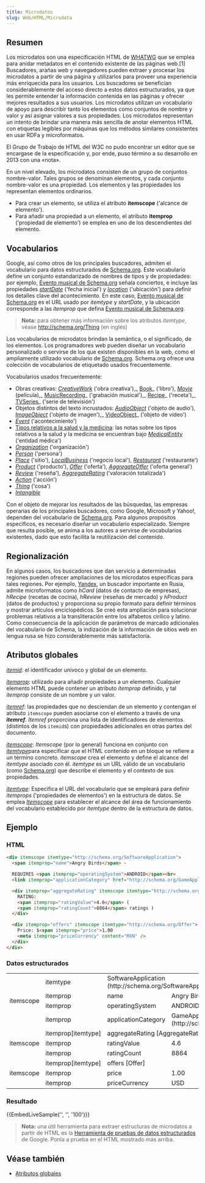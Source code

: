 ```yaml
---
title: Microdatos
slug: Web/HTML/Microdata
---
```


## Resumen

Los microdatos son una especificación HTML de [WHATWG](/es/docs/Glossary/WHATWG) que se emplea para anidar metadatos en el contenido existente de las páginas web.\[1] Buscadores, arañas web y navegadores pueden extraer y procesar los microdatos a partir de una página y utilizarlos para proveer una experiencia más enriquecida para los usuarios. Los buscadores se benefician considerablemente del acceso directo a estos datos estructurados, ya que les permite entender la información contenida en las páginas y ofrecer mejores resultados a sus usuarios. Los microdatos utilizan un vocabulario de apoyo para describir tanto los elementos como conjuntos de nombre y valor y así asignar valores a sus propiedades. Los microdatos representan un intento de brindar una manera más sencilla de anotar elementos HTML con etiquetas legibles por máquinas que los métodos similares consistentes en usar RDFa y microformatos.

El Grupo de Trabajo de HTML del W3C no pudo encontrar un editor que se encargase de la especificación y, por ende, puso término a su desarrollo en 2013 con una «nota».

En un nivel elevado, los microdatos consisten de un grupo de conjuntos nombre-valor. Tales grupos se denominan elementos, y cada conjunto nombre-valor es una propiedad. Los elementos y las propiedades los representan elementos ordinarios.

- Para crear un elemento, se utiliza el atributo **itemscope** ('alcance de elemento').
- Para añadir una propiedad a un elemento, el atributo **itemprop** ('propiedad de elemento') se emplea en uno de los descendientes del elemento.

## Vocabularios

Google, así como otros de los principales buscadores, admiten el vocabulario para datos estructurados de [Schema.org](schema.org). Este vocabulario define un conjunto estandarizado de nombres de tipos y de propiedades: por ejemplo, [Evento musical de Schema.org](http://schema.org/MusicEvent) señala conciertos, e incluye las propiedades _[startDate](http://schema.org/startDate)_ ('fecha inicial') y _[location](http://schema.org/location)_ ('ubicación') para definir los detalles clave del acontecimiento. En este caso, [Evento musical de Schema.org](http://schema.org/MusicEvent) es el URL usado por _itemtype_ y _startDate_, y la ubicación corresponde a las _itemprop_ que defina [Evento musical de Schema.org](http://schema.org/MusicEvent).

> **Nota:** para obtener más información sobre los atributos _itemtype_, véase <http://schema.org/Thing> (en inglés)

Los vocabularios de microdatos brindan la semántica, o el significado, de los elementos. Los programadores web pueden diseñar un vocabulario personalizado o servirse de los que existen disponibles en la web, como el ampliamente utilizado vocabulario de [Schema.org](http://schema.org). Schema.org ofrece una colección de vocabularios de etiquetado usados frecuentemente.

Vocabularios usados frecuentemente:

- Obras creativas: _[CreativeWork](http://schema.org/CreativeWork)_ ('obra creativa'),_ [Book](http://schema.org/Book)_ ('libro'), _[Movie](http://schema.org/Movie)_ (película),_ [MusicRecording](http://schema.org/MusicRecording)_ ('grabación musical'),_ [Recipe](http://schema.org/Recipe)_ ('receta'),_ [TVSeries](http://schema.org/TVSeries)_ ('serie de televisión')
- Objetos distintos del texto incrustados: _[AudioObject](http://schema.org/AudioObject)_ ('objeto de audio'), _[ImageObject](http://schema.org/ImageObject)_ ('objeto de imagen'),_ [VideoObject](http://schema.org/VideoObject)_ ('objeto de vídeo')
- _[Event](http://schema.org/Event)_ ('acontecimiento')
- [Tipos relativos a la salud y la medicina](http://schema.org/docs/meddocs.html): las notas sobre los tipos relativos a la salud y la medicina se encuentran bajo _[MedicalEntity](http://schema.org/MedicalEntity)_ ('entidad médica')
- _[Organization](http://schema.org/Organization)_ ('organización')
- _[Person](http://schema.org/Person)_ ('persona')
- _[Place](http://schema.org/Place)_ ('sitio'), _[LocalBusiness](http://schema.org/LocalBusiness)_ ('negocio local'), _[Restaurant](http://schema.org/Restaurant)_ ('restaurante')
- _[Product](http://schema.org/Product)_ ('producto'), _[Offer](http://schema.org/Offer)_ ('oferta'), _[AggregateOffer](http://schema.org/AggregateOffer)_ ('oferta general')
- _[Review](http://schema.org/Review)_ ('reseña'), _[AggregateRating](http://schema.org/AggregateRating)_ ('valoración totalizada')
- _[Action](http://schema.org/Action)_ ('acción')
- _[Thing](http://schema.org/Thing)_ ('cosa')
- _[Intangible](http://schema.org/Intangible)_

Con el objeto de mejorar los resultados de las búsquedas, las empresas operarias de los principales buscadores, como Google, Microsoft y Yahoo!, dependen del vocabulario de [Schema.org](http://schema.org/). Para algunos propósitos específicos, es necesario diseñar un vocabulario especializado. Siempre que resulta posible, se anima a los autores a servirse de vocabularios existentes, dado que esto facilita la reutilización del contenido.

## Regionalización

En algunos casos, los buscadores que dan servicio a determinadas regiones pueden ofrecer ampliaciones de los microdatos específicas para tales regiones. Por ejemplo, [Yandex](https://www.yandex.com/), un buscador importante en Rusia, admite microformatos como _hCard_ (datos de contacto de empresas), _hRecipe_ (recetas de cocina), _hReview_ (reseñas de mercado) y _hProduct_ (datos de productos) y proporciona su propio formato para definir términos y mostrar artículos enciclopédicos. Se creó esta ampliación para solucionar problemas relativos a la transliteración entre los alfabetos cirílico y latino. Como consecuencia de la aplicación de parámetros de marcado adicionales del vocabulario de Schema, la indización de la información de sitios web en lengua rusa se hizo considerablemente más satisfactoria.

## Atributos globales

_[itemid](/es/docs/Web/HTML/Global_attributes/itemid)_: el identificador unívoco y global de un elemento.

_[itemprop](/es/docs/Web/HTML/Global_attributes/itemprop)_: utilizado para añadir propiedades a un elemento. Cualquier elemento HTML puede contener un atributo _itemprop_ definido, y tal _itemprop_ consiste de un nombre y un valor.

_[itemref](/es/docs/Web/HTML/Global_attributes/itemref)_: las propiedades que no desciendan de un elemento y contengan el atributo `itemscope` pueden asociarse con el elemento a través de una _**itemref**_. _Itemref_ proporciona una lista de identificadores de elementos (distintos de los `itemid`s) con propiedades adicionales en otras partes del documento.

[_itemscope_](/es/docs/Web/HTML/Global_attributes/itemscope): _Itemscope_ (por lo general) funciona en conjunto con [_itemtype_](/es/docs/Web/HTML/Global_attributes/itemtype)para especificar que el HTML contenido en un bloque se refiere a un término concreto. _itemscope_ crea el elemento y define el alcance del _itemtype_ asociado con él. _itemtype_ es un URL válido de un vocabulario (como [Schema.org](http://schema.org/)) que describe el elemento y el contexto de sus propiedades.

[_itemtype_](/es/docs/Web/HTML/Global_attributes/itemtype): Especifica el URL del vocabulario que se empleará para definir _itemprops_ ('propiedades de elementos') en la estructura de datos. Se emplea _[Itemscope](/es/docs/Web/HTML/Global_attributes/itemscope)_ para establecer el alcance del área de funcionamiento del vocabulario establecido por _itemtype_ dentro de la estructura de datos.

## Ejemplo

### HTML

```html
<div itemscope itemtype="http://schema.org/SoftwareApplication">
  <span itemprop="name">Angry Birds</span> -

  REQUIRES <span itemprop="operatingSystem">ANDROID</span><br>
  <link itemprop="applicationCategory" href="http://schema.org/GameApplication"/>

  <div itemprop="aggregateRating" itemscope itemtype="http://schema.org/AggregateRating">
    RATING:
    <span itemprop="ratingValue">4.6</span> (
    <span itemprop="ratingCount">8864</span> ratings )
  </div>

  <div itemprop="offers" itemscope itemtype="http://schema.org/Offer">
    Price: $<span itemprop="price">1.00
    <meta itemprop="priceCurrency" content="MXN" />
  </div>
</div>
```

### Datos estructurados

<table class="standard-table">
  <tbody>
    <tr>
      <td colspan="1" rowspan="4">itemscope</td>
      <td>itemtype</td>
      <td colspan="2" rowspan="1">
        SoftwareApplication (http://schema.org/SoftwareApplication)
      </td>
    </tr>
    <tr>
      <td>itemprop</td>
      <td>name</td>
      <td>Angry Birds</td>
    </tr>
    <tr>
      <td>itemprop</td>
      <td>operatingSystem</td>
      <td>ANDROID</td>
    </tr>
    <tr>
      <td>itemprop</td>
      <td>applicationCategory</td>
      <td>GameApplication (http://schema.org/GameApplication)</td>
    </tr>
    <tr>
      <td colspan="1" rowspan="3">itemscope</td>
      <td>itemprop[itemtype]</td>
      <td colspan="2" rowspan="1">
        aggregateRating [AggregateRating]
      </td>
    </tr>
    <tr>
      <td>itemprop</td>
      <td>ratingValue</td>
      <td>4.6</td>
    </tr>
    <tr>
      <td>itemprop</td>
      <td>ratingCount</td>
      <td>8864</td>
    </tr>
    <tr>
      <td colspan="1" rowspan="3">itemscope</td>
      <td>itemprop[itemtype]</td>
      <td colspan="2" rowspan="1">offers [Offer]</td>
    </tr>
    <tr>
      <td>itemprop</td>
      <td>price</td>
      <td>1.00</td>
    </tr>
    <tr>
      <td>itemprop</td>
      <td>priceCurrency</td>
      <td>USD</td>
    </tr>
  </tbody>
</table>

### Resultado

{{EmbedLiveSample('', '', '100')}}

> **Nota:** una útil herramienta para extraer estructuras de microdatos a partir de HTML es la [Herramienta de pruebas de datos estructurados](https://developers.google.com/structured-data/testing-tool/) de Google. Ponla a prueba en el HTML mostrado más arriba.

## Véase también

- [Atributos globales](/es/docs/Web/HTML/Global_attributes)
